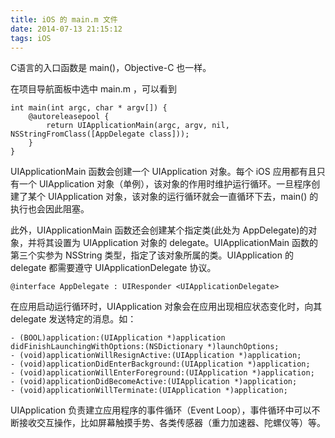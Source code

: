 ```yaml
---
title: iOS 的 main.m 文件
date: 2014-07-13 21:15:12
tags: iOS
---
```


C语言的入口函数是 main()，Objective-C 也一样。

在项目导航面板中选中 main.m ，可以看到

```
int main(int argc, char * argv[]) {
    @autoreleasepool {
        return UIApplicationMain(argc, argv, nil, NSStringFromClass([AppDelegate class]));
    }
}
```

UIApplicationMain 函数会创建一个 UIApplication 对象。每个 iOS 应用都有且只有一个 UIApplication 对象（单例），该对象的作用时维护运行循环。一旦程序创建了某个 UIApplication 对象，该对象的运行循环就会一直循环下去，main() 的执行也会因此阻塞。

此外，UIApplicationMain 函数还会创建某个指定类(此处为 AppDelegate)的对象，并将其设置为 UIApplication 对象的 delegate。UIApplicationMain 函数的第三个实参为 NSString 类型，指定了该对象所属的类。UIApplication 的 delegate 都需要遵守 UIApplicationDelegate 协议。

`@interface AppDelegate : UIResponder <UIApplicationDelegate>`

在应用启动运行循环时，UIApplication 对象会在应用出现相应状态变化时，向其 delegate 发送特定的消息。如：

```
- (BOOL)application:(UIApplication *)application didFinishLaunchingWithOptions:(NSDictionary *)launchOptions;
- (void)applicationWillResignActive:(UIApplication *)application;
- (void)applicationDidEnterBackground:(UIApplication *)application; 
- (void)applicationWillEnterForeground:(UIApplication *)application;
- (void)applicationDidBecomeActive:(UIApplication *)application;
- (void)applicationWillTerminate:(UIApplication *)application;
```

UIApplication 负责建立应用程序的事件循环（Event Loop），事件循环中可以不断接收交互操作，比如屏幕触摸手势、各类传感器（重力加速器、陀螺仪等）等。